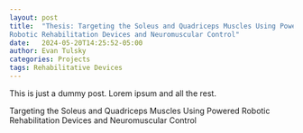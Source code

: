 ```yaml
---
layout: post
title:  "Thesis: Targeting the Soleus and Quadriceps Muscles Using Powered
Robotic Rehabilitation Devices and Neuromuscular Control"
date:   2024-05-20T14:25:52-05:00
author: Evan Tulsky
categories: Projects
tags: Rehabilitative Devices
---
```


This is just a dummy post. Lorem ipsum and all the rest.

Targeting the Soleus and Quadriceps Muscles Using Powered
Robotic Rehabilitation Devices and Neuromuscular Control
